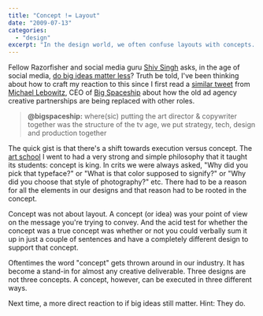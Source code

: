```yaml
---
title: "Concept != Layout"
date: "2009-07-13"
categories: 
  - "design"
excerpt: "In the design world, we often confuse layouts with concepts. But a true concept is your point of view on the message, not just its visual execution."
---
```


Fellow Razorfisher and social media guru [Shiv Singh](http://twitter.com/shivsingh) asks, in the age of social media, [do big ideas matter less](http://www.goingsocialnow.com/2009/07/does-sim-mean-big-ideas-matter.html "Does SIM mean big ideas matter less? - Going Social Now")? Truth be told, I've been thinking about how to craft my reaction to this since I first read a [similar tweet](http://twitter.com/bigspaceship/status/2533832520) from [Michael Lebowitz](http://twitter.com/bigspaceship), CEO of [Big Spaceship](http://www.bigspaceship.com/ "Big Spaceship | A Digital Creative Agency") about how the old ad agency creative partnerships are being replaced with other roles.

> **@bigspaceship:** where(sic) putting the art director & copywriter together was the structure of the tv age, we put strategy, tech, design and production together

The quick gist is that there's a shift towards execution versus concept. The [art school](http://www.cca.edu/ "California College of the Arts (CCA)") I went to had a very strong and simple philosophy that it taught its students: concept is king. In crits we were always asked, "Why did you pick that typeface?" or "What is that color supposed to signify?" or "Why did you choose that style of photography?" etc. There had to be a reason for all the elements in our designs and that reason had to be rooted in the concept.

Concept was not about layout. A concept (or idea) was your point of view on the message you're trying to convey. And the acid test for whether the concept was a true concept was whether or not you could verbally sum it up in just a couple of sentences and have a completely different design to support that concept.

Oftentimes the word "concept" gets thrown around in our industry. It has become a stand-in for almost any creative deliverable. Three designs are not three concepts. A concept, however, can be executed in three different ways.

Next time, a more direct reaction to if big ideas still matter. Hint: They do.
